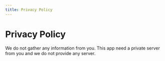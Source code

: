 ```yaml
---
title: Privacy Policy
---
```


# Privacy Policy

We do not gather any information from you. This app need a private server from you and we do not provide any server.
